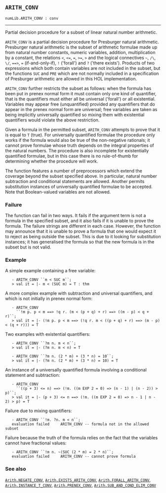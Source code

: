 ## `ARITH_CONV`

``` hol4
numLib.ARITH_CONV : conv
```

------------------------------------------------------------------------

Partial decision procedure for a subset of linear natural number
arithmetic.

`ARITH_CONV` is a partial decision procedure for Presburger natural
arithmetic. Presburger natural arithmetic is the subset of arithmetic
formulae made up from natural number constants, numeric variables,
addition, multiplication by a constant, the relations `<`, `<=`, `=`,
`>=`, `>` and the logical connectives `~`, `/\`, `\/`, `==>`, `=`
(if-and-only-if), `!` ('forall') and `?` ('there exists'). Products of
two expressions which both contain variables are not included in the
subset, but the functions `SUC` and `PRE` which are not normally
included in a specification of Presburger arithmetic are allowed in this
HOL implementation.

`ARITH_CONV` further restricts the subset as follows: when the formula
has been put in prenex normal form it must contain only one kind of
quantifier, that is the quantifiers must either all be universal
('forall') or all existential. Variables may appear free (unquantified)
provided any quantifiers that do appear in the prenex normal form are
universal; free variables are taken as being implicitly universally
quantified so mixing them with existential quantifiers would violate the
above restriction.

Given a formula in the permitted subset, `ARITH_CONV` attempts to prove
that it is equal to `T` (true). For universally quantified formulae the
procedure only works if the formula would also be true of the
non-negative rationals; it cannot prove formulae whose truth depends on
the integral properties of the natural numbers. The procedure is also
incomplete for existentially quantified formulae, but in this case there
is no rule-of-thumb for determining whether the procedure will work.

The function features a number of preprocessors which extend the
coverage beyond the subset specified above. In particular, natural
number subtraction and conditional statements are allowed. Another
permits substitution instances of universally quantified formulae to be
accepted. Note that Boolean-valued variables are not allowed.

### Failure

The function can fail in two ways. It fails if the argument term is not
a formula in the specified subset, and it also fails if it is unable to
prove the formula. The failure strings are different in each case.
However, the function may announce that it is unable to prove a formula
that one would expect it to reject as being outside the subset. This is
due to it looking for substitution instances; it has generalised the
formula so that the new formula is in the subset but is not valid.

### Example

A simple example containing a free variable:

``` hol4
   - ARITH_CONV ``m < SUC m``;
   > val it = |- m < (SUC m) = T : thm
```

A more complex example with subtraction and universal quantifiers, and
which is not initially in prenex normal form:

``` hol4
   - ARITH_CONV
     ``!m p. p < m ==> !q r. (m < (p + q) + r) ==> ((m - p) < q + r)``;
   > val it = |- (!m p. p < m ==> (!q r. m < ((p + q) + r) ==> (m - p) < (q + r))) = T
```

Two examples with existential quantifiers:

``` hol4
   - ARITH_CONV ``?m n. m < n``;
   > val it = |- (?m n. m < n) = T

   - ARITH_CONV ``?m n. (2 * m) + (3 * n) = 10``;
   > val it = |- (?m n. (2 * m) + (3 * n) = 10) = T
```

An instance of a universally quantified formula involving a conditional
statement and subtraction:

``` hol4
   - ARITH_CONV
     ``((p + 3) <= n) ==> (!m. ((m EXP 2 = 0) => (n - 1) | (n - 2)) > p)``;
   > val it = |- (p + 3) <= n ==> (!m. ((m EXP 2 = 0) => n - 1 | n - 2) > p) = T
```

Failure due to mixing quantifiers:

``` hol4
   - ARITH_CONV ``!m. ?n. m < n``;
   evaluation failed     ARITH_CONV -- formula not in the allowed subset
```

Failure because the truth of the formula relies on the fact that the
variables cannot have fractional values:

``` hol4
   - ARITH_CONV ``!m n. ~(SUC (2 * m) = 2 * n)``;
   evaluation failed     ARITH_CONV -- cannot prove formula
```

### See also

[`Arith.NEGATE_CONV`](#Arith.NEGATE_CONV),
[`Arith.EXISTS_ARITH_CONV`](#Arith.EXISTS_ARITH_CONV),
[`Arith.FORALL_ARITH_CONV`](#Arith.FORALL_ARITH_CONV),
[`Arith.INSTANCE_T_CONV`](#Arith.INSTANCE_T_CONV),
[`Arith.PRENEX_CONV`](#Arith.PRENEX_CONV),
[`Arith.SUB_AND_COND_ELIM_CONV`](#Arith.SUB_AND_COND_ELIM_CONV)
